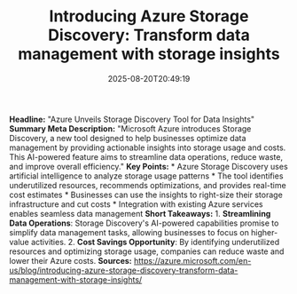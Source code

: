 ﻿---
title: "Introducing Azure Storage Discovery: Transform data management with storage insights"
date: "2025-08-20T20:49:19"
category: "Markets"
summary: ""
slug: "introducing azure storage discovery transform data managemen"
source_urls:
  - "https://azure.microsoft.com/en-us/blog/introducing-azure-storage-discovery-transform-data-management-with-storage-insights/"
seo:
  title: "Introducing Azure Storage Discovery: Transform data management with storage insights | Hash n Hedge"
  description: ""
  keywords: ["news", "markets", "brief"]
---
**Headline:** "Azure Unveils Storage Discovery Tool for Data Insights"  **Summary Meta Description:** "Microsoft Azure introduces Storage Discovery, a new tool designed to help businesses optimize data management by providing actionable insights into storage usage and costs. This AI-powered feature aims to streamline data operations, reduce waste, and improve overall efficiency."  **Key Points:**  * Azure Storage Discovery uses artificial intelligence to analyze storage usage patterns * The tool identifies underutilized resources, recommends optimizations, and provides real-time cost estimates * Businesses can use the insights to right-size their storage infrastructure and cut costs * Integration with existing Azure services enables seamless data management  **Short Takeaways:**  1. **Streamlining Data Operations**: Storage Discovery's AI-powered capabilities promise to simplify data management tasks, allowing businesses to focus on higher-value activities. 2. **Cost Savings Opportunity**: By identifying underutilized resources and optimizing storage usage, companies can reduce waste and lower their Azure costs.  **Sources:** https://azure.microsoft.com/en-us/blog/introducing-azure-storage-discovery-transform-data-management-with-storage-insights/ 
